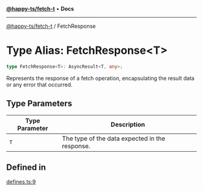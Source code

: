 [**@happy-ts/fetch-t**](../README.md) • **Docs**

***

[@happy-ts/fetch-t](../README.md) / FetchResponse

# Type Alias: FetchResponse\<T\>

```ts
type FetchResponse<T>: AsyncResult<T, any>;
```

Represents the response of a fetch operation, encapsulating the result data or any error that occurred.

## Type Parameters

| Type Parameter | Description |
| ------ | ------ |
| `T` | The type of the data expected in the response. |

## Defined in

[defines.ts:9](https://github.com/JiangJie/fetch-t/blob/6db6e6bc264d2c2e0afd8a65220e2640b742b88b/src/fetch/defines.ts#L9)
